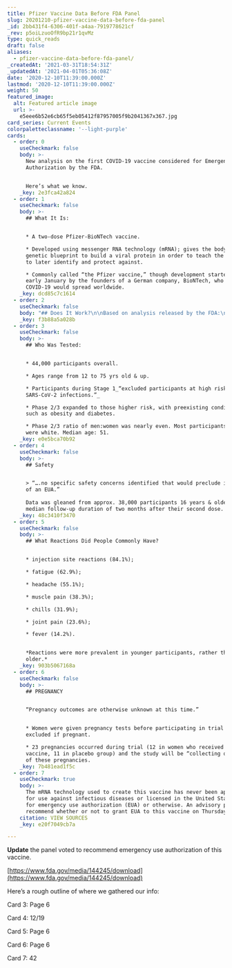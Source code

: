 ```yaml
---
title: Pfizer Vaccine Data Before FDA Panel
slug: 20201210-pfizer-vaccine-data-before-fda-panel
_id: 2bb431f4-6306-401f-a4aa-7919778621cf
_rev: p5oiLzuoOfR9bp21r1qvMz
type: quick_reads
draft: false
aliases:
  - pfizer-vaccine-data-before-fda-panel/
_createdAt: '2021-03-31T18:54:31Z'
_updatedAt: '2021-04-01T05:36:08Z'
date: '2020-12-10T11:39:00.000Z'
lastmod: '2020-12-10T11:39:00.000Z'
weight: 50
featured_image:
  alt: Featured article image
  url: >-
    e5eee6b52e6cb65f5eb05412f87957005f9b2041367x367.jpg
card_series: Current Events
colorpaletteclassname: '--light-purple'
cards:
  - order: 0
    useCheckmark: false
    body: >-
      New analysis on the first COVID-19 vaccine considered for Emergency Use
      Authorization by the FDA.


      Here’s what we know.
    _key: 2e3fca42a824
  - order: 1
    useCheckmark: false
    body: >-
      ## What It Is:


      * A two-dose Pfizer-BioNTech vaccine.

      * Developed using messenger RNA technology (mRNA); gives the body a
      genetic blueprint to build a viral protein in order to teach the body what
      to later identify and protect against.

      * Commonly called “the Pfizer vaccine,” though development started in
      early January by the founders of a German company, BioNTech, who feared
      COVID-19 would spread worldwide.
    _key: dcd85c7c1614
  - order: 2
    useCheckmark: false
    body: "## Does It Work?\n\nBased on analysis released by the FDA:\n\n* Early data\_suggests benefits after first dose and 95% efficacy of preventing COVID-19 after two doses.\n* “…suggested benefit of the vaccine in**preventing severe COVID-19**, in**preventing COVID-19 following the first dose**, and in**preventing COVID-19 in individuals with prior SARS-CoV-2 infection**…”"
    _key: f3b88a5a028b
  - order: 3
    useCheckmark: false
    body: >-
      ## Who Was Tested:


      * 44,000 participants overall.

      * Ages range from 12 to 75 yrs old & up.

      * Participants during Stage 1_“excluded participants at high risk of
      SARS-CoV-2 infections.”_

      * Phase 2/3 expanded to those higher risk, with preexisting conditions
      such as obesity and diabetes.

      * Phase 2/3 ratio of men:women was nearly even. Most participants (82%)
      were white. Median age: 51.
    _key: e0e5bca70b92
  - order: 4
    useCheckmark: false
    body: >-
      ## Safety


      > “….no specific safety concerns identified that would preclude issuance
      of an EUA.”  
        
      Data was gleaned from approx. 38,000 participants 16 years & older over a
      median follow-up duration of two months after their second dose.
    _key: 48c3410f3470
  - order: 5
    useCheckmark: false
    body: >-
      ## What Reactions Did People Commonly Have?


      * injection site reactions (84.1%);

      * fatigue (62.9%);

      * headache (55.1%);

      * muscle pain (38.3%);

      * chills (31.9%);

      * joint pain (23.6%);

      * fever (14.2%).


      *Reactions were more prevalent in younger participants, rather than
      older.*
    _key: 903b5067168a
  - order: 6
    useCheckmark: false
    body: >-
      ## PREGNANCY


      “Pregnancy outcomes are otherwise unknown at this time.”


      * Women were given pregnancy tests before participating in trial and
      excluded if pregnant.

      * 23 pregnancies occurred during trial (12 in women who received the
      vaccine, 11 in placebo group) and the study will be “collecting outcomes”
      of these pregnancies.
    _key: 7b481ead1f5c
  - order: 7
    useCheckmark: true
    body: >-
      The mRNA technology used to create this vaccine has never been approved
      for use against infectious diseases or licensed in the United States --
      for emergency use authorization (EUA) or otherwise. An advisory panel will
      recommend whether or not to grant EUA to this vaccine on Thursday Dec. 10.
    citation: VIEW SOURCES
    _key: e20f7049cb7a

---
```

**Update** the panel voted to recommend emergency use authorization of this vaccine.

[https://www.fda.gov/media/144245/download](https://www.fda.gov/media/144245/download)

Here’s a rough outline of where we gathered our info:

Card 3: Page 6

Card 4: 12/19

Card 5: Page 6

Card 6: Page 6

Card 7: 42